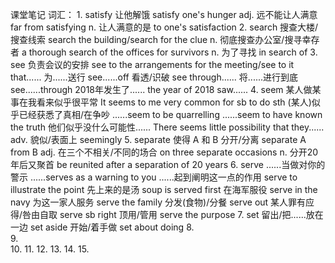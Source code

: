 课堂笔记
词汇：
    1.  satisfy
        让他解饿            satisfy one's hunger
        adj. 远不能让人满意 far from satisfying
        n. 让人满意的是     to one's satisfaction
    2.  search
        搜查大楼/搜查线索               search the building/search for the clue
        n. 彻底搜查办公室/搜寻幸存者    a thorough search of the offices for survivors
        n. 为了寻找                     in search of
    3.  see
        负责会议的安排          see to the arrangements for the meeting/see to it that......
        为......送行            see......off
        看透/识破               see through......
        将......进行到底        see......through
        2018年发生了......      the year of 2018 saw......
    4.  seem
        某人做某事在我看来似乎很平常    It seems to me very common for sb to do sth
        (某人)似乎已经获悉了真相/在争吵 ......seem to be quarrelling
                                        ......seem to have known the truth
        他们似乎没什么可能性......      There seems little possibility that they......
        adv. 貌似/表面上                seemingly
    5.  separate
        使得 A 和 B 分开/分离           separate A from B
        adj. 在三个不相关/不同的场合    on three separate occasions
        n. 分开20年后又聚首             be reunited after a separation of 20 years
    6.  serve
        ......当做对你的警示            ......serves as a warning to you
        ......起到阐明这一点的作用      serve to illustrate the point
        先上来的是汤                    soup is served first
        在海军服役                      serve in the navy
        为这一家人服务                  serve the family
        分发(食物)/分餐                 serve out
        某人罪有应得/咎由自取           serve sb right
        顶用/管用                       serve the purpose
    7.  set
        留出/把......放在一边           set aside
        开始/着手做                     set about doing
    8.  
    9.  
    10. 
    11. 
    12. 
    13. 
    14. 
    15. 
